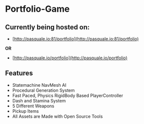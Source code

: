 # Portfolio-Game

## Currently being hosted on: 
- [http://pasquale.io:81/portfolio](http://pasquale.io:81/portfolio)

**OR**

- [http://pasquale.io/portfolio](http://pasquale.io/portfolio)

## Features
- Statemachine NavMesh AI
- Procedural Generation System
- Fast Paced, Physics RigidBody Based PlayerController
- Dash and Stamina System
- 5 Different Weapons
- Pickup Items
- All Assets are Made with Open Source Tools
